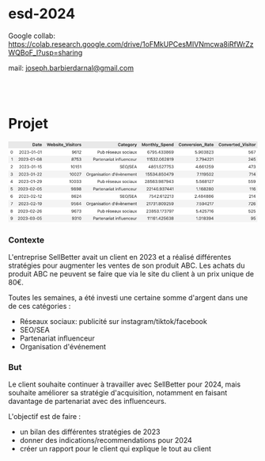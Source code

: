 # esd-2024

Google collab: https://colab.research.google.com/drive/1oFMkUPCesMIVNmcwa8iRfWrZzWQBoF_l?usp=sharing

mail: joseph.barbierdarnal@gmail.com

<br><br>

# Projet

![](preview.png)

### Contexte

L'entreprise SellBetter avait un client en 2023 et a réalisé différentes stratégies pour augmenter les ventes de son produit ABC. Les achats du produit ABC ne peuvent se faire que via le site du client à un prix unique de 80€.

Toutes les semaines, a été investi une certaine somme d'argent dans une de ces catégories :

- Réseaux sociaux: publicité sur instagram/tiktok/facebook
- SEO/SEA
- Partenariat influenceur
- Organisation d'événement

### But

Le client souhaite continuer à travailler avec SellBetter pour 2024, mais souhaite améliorer sa stratégie d'acquisition, notamment en faisant davantage de partenariat avec des influenceurs.

L'objectif est de faire :

- un bilan des différentes stratégies de 2023
- donner des indications/recommendations pour 2024
- créer un rapport pour le client qui explique le tout au client

<br><br>
